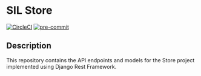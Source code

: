 # SIL Store

[![CircleCI](https://dl.circleci.com/status-badge/img/gh/bochiedev/SIL_Store/tree/main.svg?style=svg)](https://dl.circleci.com/status-badge/redirect/gh/bochiedev/SIL_Store/tree/main)
[![pre-commit](https://img.shields.io/badge/pre--commit-enabled-brightgreen?logo=pre-commit)](https://github.com/pre-commit/pre-commit)

<!-- description -->

## Description

This repository contains the API endpoints and models for the Store project implemented using Django Rest Framework.
